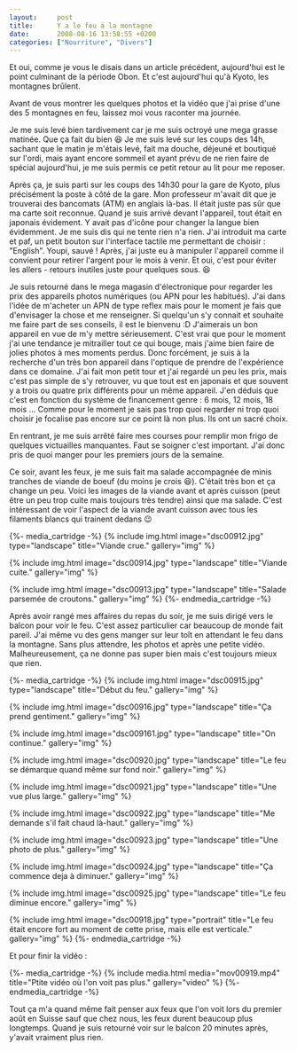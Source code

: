 ```yaml
---
layout:     post
title:      Y a le feu à la montagne
date:       2008-08-16 13:58:55 +0200
categories: ["Nourriture", "Divers"]
---
```


Et oui, comme je vous le disais dans un article précédent, aujourd'hui est le point culminant de la période Obon.
Et c'est aujourd'hui qu'à Kyoto, les montagnes brûlent.

<!--more-->

Avant de vous montrer les quelques photos et la vidéo que j'ai prise d'une des 5 montagnes en feu, laissez moi vous
raconter ma journée.

Je me suis levé bien tardivement car je me suis octroyé une mega grasse matinée. Que ça fait du bien :laughing: Je me suis
levé sur les coups des 14h, sachant que le matin je m'étais levé, fait ma douche, déjeuné et boutiqué sur l'ordi,
mais ayant encore sommeil et ayant prévu de ne rien faire de spécial aujourd'hui, je me suis permis ce petit retour
au lit pour me reposer.

Après ça, je suis parti sur les coups des 14h30 pour la gare de Kyoto, plus précisément la poste à côté de la gare.
Mon professeur m'avait dit que je trouverai des bancomats (ATM) en anglais là-bas. Il était juste pas sûr que ma
carte soit reconnue. Quand je suis arrivé devant l'appareil, tout était en japonais évidement. Y avait pas d'icône
pour changer la langue bien évidemment. Je me suis dis qui ne tente rien n'a rien. J'ai introduit ma carte et paf,
un petit bouton sur l'interface tactile me permettant de choisir : "English". Youpi, sauvé ! Après, j'ai juste eu à
manipuler l'appareil comme il convient pour retirer l'argent pour le mois à venir. Et oui, c'est pour éviter les
allers - retours inutiles juste pour quelques sous. :laughing:

Je suis retourné dans le mega magasin d'électronique pour regarder les prix des appareils photos numériques (ou APN
pour les habitués). J'ai dans l'idée de m'acheter un APN de type reflex mais pour le moment je fais que d'envisager
la chose et me renseigner. Si quelqu'un s'y connait et souhaite me faire part de ses conseils, il est le bienvenu
:D J'aimerais un bon appareil en vue de m'y mettre sérieusement. C'est vrai que pour le moment j'ai une tendance je
mitrailler tout ce qui bouge, mais j'aime bien faire de jolies photos à mes moments perdus. Donc forcément, je suis
à la recherche d'un très bon appareil dans l'optique de prendre de l'expérience dans ce domaine. J'ai fait mon
petit tour et j'ai regardé un peu les prix, mais c'est pas simple de s'y retrouver, vu que tout est en japonais et
que souvent y a trois ou quatre prix différents pour un même appareil. J'en déduis que c'est en fonction du système
de financement genre : 6 mois, 12 mois, 18 mois ... Comme pour le moment je sais pas trop quoi regarder ni trop
quoi choisir je focalise pas encore sur ce point là non plus. Ils ont un sacré choix.

En rentrant, je me suis arrêté faire mes courses pour remplir mon frigo de quelques victuailles manquantes. Faut se
soigner c'est important. J'ai donc pris de quoi manger pour les premiers jours de la semaine.

Ce soir, avant les feux, je me suis fait ma salade accompagnée de minis tranches de viande de boeuf (du moins je
crois :laughing:). C'était très bon et ça change un peu. Voici les images de la viande avant et après cuisson (peut être
un peu trop cuite mais toujours très tendre) ainsi que ma salade. C'est intéressant de voir l'aspect de la viande
avant cuisson avec tous les filaments blancs qui trainent dedans :wink:

{%- media_cartridge -%}
{% include img.html
    image="dsc00912.jpg"
    type="landscape"
    title="Viande crue."
    gallery="img"
%}

{% include img.html
    image="dsc00914.jpg"
    type="landscape"
    title="Viande cuite."
    gallery="img"
%}

{% include img.html
    image="dsc00913.jpg"
    type="landscape"
    title="Salade parsemée de croutons."
    gallery="img"
%}
{%- endmedia_cartridge -%}

Après avoir rangé mes affaires du repas du soir, je me suis dirigé vers le balcon pour voir le feu. C'est assez
particulier car beaucoup de monde fait pareil. J'ai même vu des gens manger sur leur toît en attendant le feu dans
la montagne. Sans plus attendre, les photos et après une petite vidéo. Malheureusement, ça ne donne pas super bien
mais c'est toujours mieux que rien.

{%- media_cartridge -%}
{% include img.html
    image="dsc00915.jpg"
    type="landscape"
    title="Début du feu."
    gallery="img"
%}

{% include img.html
    image="dsc00916.jpg"
    type="landscape"
    title="Ça prend gentiment."
    gallery="img"
%}

{% include img.html
    image="dsc009161.jpg"
    type="landscape"
    title="On continue."
    gallery="img"
%}

{% include img.html
    image="dsc00920.jpg"
    type="landscape"
    title="Le feu se démarque quand même sur fond noir."
    gallery="img"
%}

{% include img.html
    image="dsc00921.jpg"
    type="landscape"
    title="Une vue plus large."
    gallery="img"
%}

{% include img.html
    image="dsc00922.jpg"
    type="landscape"
    title="Me demande s'il fait chaud là-haut."
    gallery="img"
%}

{% include img.html
    image="dsc00923.jpg"
    type="landscape"
    title="Une photo de plus."
    gallery="img"
%}

{% include img.html
    image="dsc00924.jpg"
    type="landscape"
    title="Ça commence deja à diminuer."
    gallery="img"
%}

{% include img.html
    image="dsc00925.jpg"
    type="landscape"
    title="Le feu diminue encore."
    gallery="img"
%}

{% include img.html
    image="dsc00918.jpg"
    type="portrait"
    title="Le feu était encore fort au moment de cette prise, mais elle est verticale."
    gallery="img"
%}
{%- endmedia_cartridge -%}

Et pour finir la vidéo : 

{%- media_cartridge -%}
{% include media.html
    media="mov00919.mp4"
    title="Ptite vidéo où l'on voit pas plus."
    gallery="video"
%}
{%- endmedia_cartridge -%}

Tout ça m'a quand même fait penser aux feux que l'on voit lors du premier août en Suisse sauf que chez nous, les
feux durent beaucoup plus longtemps. Quand je suis retourné voir sur le balcon 20 minutes après, y'avait vraiment
plus rien.